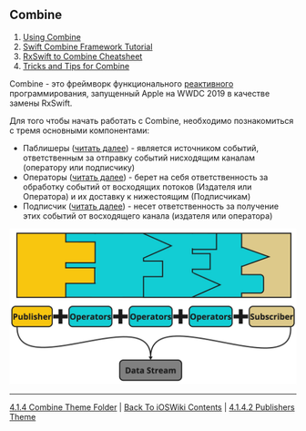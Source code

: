 ## Combine

1. [Using Combine](https://heckj.github.io/swiftui-notes/)
2. [Swift Combine Framework Tutorial](https://www.vadimbulavin.com/swift-combine-framework-tutorial-getting-started/)
3. [RxSwift to Combine Cheatsheet](https://github.com/CombineCommunity/rxswift-to-combine-cheatsheet)
4. [Tricks and Tips for Combine](https://www.apeth.com/UnderstandingCombine/tricksandtips.html)

Combine - это фреймворк функционального [реактивного](/2%20ComputerScience/2.2%20Languages/2.2.2%20Paradigm/2.2.2.1%20Declarative/2.2.2.1.2%20ReactiveProgramming.md) программирования, запущенный Apple на WWDC 2019 в качестве замены RxSwift. 

Для того чтобы начать работать с Combine, необходимо познакомиться с тремя основными компонентами: 
* Паблишеры ([читать далее](./4.1.4.2%20Publishers.md)) - является источником событий, ответственным за отправку событий нисходящим каналам (оператору или подписчику)
* Операторы ([читать далее](./4.1.4.4%20Operators.md)) - берет на себя ответственность за обработку событий от восходящих потоков (Издателя или Оператора) и их доставку к нижестоящим (Подписчикам)
* Подписчик ([читать далее](./4.1.4.5%20Subscriber.md)) - несет ответственность за получение этих событий от восходящего канала (издателя или оператора)

![](https://github.com/eldaroid/pictures/blob/master/iOSWiki/Swift/Combine.jpg?raw=true)

---

[4.1.4 Combine Theme Folder](../4.1.4%20Combine/) | [Back To iOSWiki Contents](https://github.com/eldaroid/iOSWiki) | [4.1.4.2 Publishers Theme](./4.1.4.2%20Publishers.md)
